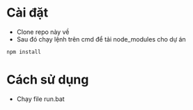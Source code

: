 # Cài đặt

- Clone repo này về
- Sau đó chạy lệnh trên cmd để tải node_modules cho dự án

```cmd
npm install
```

# Cách sử dụng

- Chạy file run.bat
